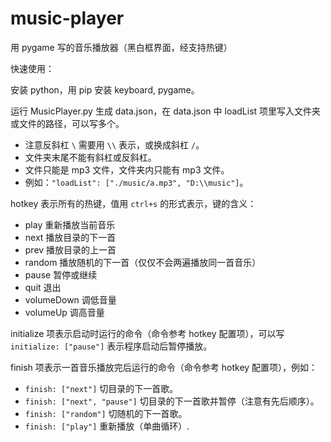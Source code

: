 # music-player

用 pygame 写的音乐播放器（黑白框界面，经支持热键）

快速使用：

安装 python，用 pip 安装 keyboard, pygame。

运行 MusicPlayer.py 生成 data.json，在 data.json 中 loadList 项里写入文件夹或文件的路径，可以写多个。

- 注意反斜杠 `\` 需要用 `\\` 表示，或换成斜杠 `/`。
- 文件夹末尾不能有斜杠或反斜杠。
- 文件只能是 mp3 文件，文件夹内只能有 mp3 文件。
- 例如：`"loadList": ["./music/a.mp3", "D:\\music"]`。

hotkey 表示所有的热键，值用 `ctrl+s` 的形式表示，键的含义：

- play 重新播放当前音乐
- next 播放目录的下一首
- prev 播放目录的上一首
- random 播放随机的下一首（仅仅不会两遍播放同一首音乐）
- pause 暂停或继续
- quit 退出
- volumeDown 调低音量
- volumeUp 调高音量

initialize 项表示启动时运行的命令（命令参考 hotkey 配置项），可以写 `initialize: ["pause"]` 表示程序启动后暂停播放。

finish 项表示一首音乐播放完后运行的命令（命令参考 hotkey 配置项），例如：

- `finish: ["next"]` 切目录的下一首歌。
- `finish: ["next", "pause"]` 切目录的下一首歌并暂停（注意有先后顺序）。
- `finish: ["random"]` 切随机的下一首歌。
- `finish: ["play"]` 重新播放（单曲循环）.
